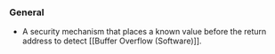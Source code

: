 ### General
- A security mechanism that places a known value before the return address to detect [[Buffer Overflow (Software)]].